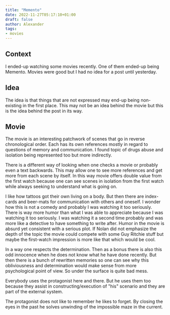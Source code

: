 ```yaml
---
title: "Memento"
date: 2022-11-27T05:17:10+01:00
draft: false
author: Alexander
tags:
- movies
---
```


## Context

I ended-up watching some movies recently.
One of them ended-up being Memento.
Movies were good but I had no idea for a post until yesterday.

## Idea

The idea is that things that are not expressed may end-up being non-existing in the first place.
This may not be an idea behind the movie but this is the idea behind the post in its way.

## Movie

The movie is an interesting patchwork of scenes that go in reverse chronological order.
Each has its own references mostly in regard to questions of memory and communication.
I found topic of drugs abuse and isolation being represented too but more indirectly.

There is a different way of looking when one checks a movie or probably even a text backwards.
This may allow one to see more references and get more from each scene by itself.
In this way movie offers double value from the first watch because one can see scenes 
in isolation from the first watch while always seeking to understand what is going on.

I like how tattoos got their own living on a body.
But then there are index-cards and beer-mats for communication with others and oneself.
I wonder how this is not a comedy and probably I was watching it too seriously.
There is way more humor than what I was able to appreciate because I was watching it too seriously.
I was watching it a second time probably and was more like a detective to have something to write after.
Humor in the movie is absurd yet consistent with a serious plot.
If Nolan did not emphasize the depth of the topic the movie could compete with some Guy Ritchie stuff
but maybe the first-watch impression is more like that which would be cool.

In a way one respects the determination.
Then as a bonus there is also this odd innocence when he does not know what he have done recently.
But then there is a bunch of rewritten memories so one can see
why this obliviousness and determination would make sense from more psychological point of view.
So under the surface is quite bad mess.

Everybody uses the protagonist here and there.
But he uses them too because they assist in constructing/execution of "his" scenario and they are part of the external system.

The protagonist does not like to remember he likes to forget.
By closing the eyes in the past he solves unwinding of the impossible maze in the current.
